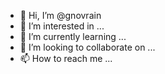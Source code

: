 - 👋 Hi, I’m @gnovrain
- 👀 I’m interested in ...
- 🌱 I’m currently learning ...
- 💞️ I’m looking to collaborate on ...
- 📫 How to reach me ...

<!---
gnovrain/gnovrain is a ✨ special ✨ repository because its `README.md` (this file) appears on your GitHub profile.
You can click the Preview link to take a look at your changes.
--->
